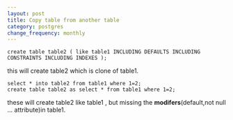 ```yaml
---
layout: post
title: Copy table from another table
category: postgres
change_frequency: monthly
---
```



    create table table2 ( like table1 INCLUDING DEFAULTS INCLUDING CONSTRAINTS INCLUDING INDEXES );

this will create table2 which is clone of table1.


    select * into table2 from table1 where 1=2;
    create table table2 as select * from table1 where 1=2;

these will create table2 like table1 , but missing the **modifers**(default,not null ... attribute)in table1.



